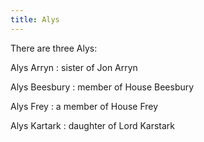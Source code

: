 ```yaml
---
title: Alys
---
```


There are three Alys:

Alys Arryn : sister of Jon Arryn

Alys Beesbury : member of House Beesbury

Alys Frey : a member of House Frey

Alys Kartark : daughter of Lord Karstark


